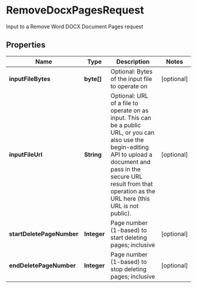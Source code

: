 

# RemoveDocxPagesRequest

Input to a Remove Word DOCX Document Pages request
## Properties

Name | Type | Description | Notes
------------ | ------------- | ------------- | -------------
**inputFileBytes** | **byte[]** | Optional: Bytes of the input file to operate on |  [optional]
**inputFileUrl** | **String** | Optional: URL of a file to operate on as input.  This can be a public URL, or you can also use the begin-editing API to upload a document and pass in the secure URL result from that operation as the URL here (this URL is not public). |  [optional]
**startDeletePageNumber** | **Integer** | Page number (1-based) to start deleting pages; inclusive |  [optional]
**endDeletePageNumber** | **Integer** | Page number (1-based) to stop deleting pages; inclusive |  [optional]



